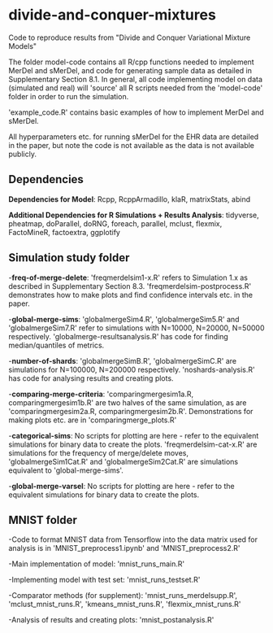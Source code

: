 # divide-and-conquer-mixtures
Code to reproduce results from "Divide and Conquer Variational Mixture Models"

The folder model-code contains all R/cpp functions needed to implement MerDel and sMerDel, and code for generating sample data as detailed in Supplementary Section 8.1.
In general, all code implementing model on data (simulated and real) will 'source' all R scripts needed from the 'model-code' folder in order to run the simulation.

'example_code.R' contains basic examples of how to implement MerDel and sMerDel.

All hyperparameters etc. for running sMerDel for the EHR data are detailed in the paper, but note the code is not available as the data is not available publicly. 

## Dependencies

**Dependencies for Model**: Rcpp, RcppArmadillo, klaR, matrixStats, abind

**Additional Dependencies for R Simulations + Results Analysis**: tidyverse, pheatmap, doParallel, doRNG, foreach, parallel, mclust, flexmix, FactoMineR, factoextra, ggplotify

## Simulation study folder
-**freq-of-merge-delete**: 'freqmerdelsim1-x.R' refers to Simulation 1.x as described in Supplementary Section 8.3. 'freqmerdelsim-postprocess.R' demonstrates how to make plots and find confidence intervals etc. in the paper.

-**global-merge-sims**: 'globalmergeSim4.R', 'globalmergeSim5.R' and 'globalmergeSim7.R' refer to simulations with N=10000, N=20000, N=50000 respectively. 'globalmerge-resultsanalysis.R' has code for finding median/quantiles of metrics.

-**number-of-shards**: 'globalmergeSimB.R', 'globalmergeSimC.R' are simulations for N=100000, N=200000 respectively. 'noshards-analysis.R' has code for analysing results and creating plots.

-**comparing-merge-criteria**: 'comparingmergesim1a.R, comparingmergesim1b.R' are two halves of the same simulation, as are 'comparingmergesim2a.R, comparingmergesim2b.R'. Demonstrations for making plots etc. are in 'comparingmerge_plots.R'

-**categorical-sims**: No scripts for plotting are here - refer to the equivalent simulations for binary data to create the plots. 'freqmerdelsim-cat-x.R' are simulations for the frequency of merge/delete moves, 'globalmergeSim1Cat.R' and 'globalmergeSim2Cat.R' are simulations equivalent to 'global-merge-sims'.

-**global-merge-varsel**: No scripts for plotting are here - refer to the equivalent simulations for binary data to create the plots.

## MNIST folder
-Code to format MNIST data from Tensorflow into the data matrix used for analysis is in 'MNIST_preprocess1.ipynb' and 'MNIST_preprocess2.R'

-Main implementation of model: 'mnist_runs_main.R'

-Implementing model with test set: 'mnist_runs_testset.R'

-Comparator methods (for supplement): 'mnist_runs_merdelsupp.R', 'mclust_mnist_runs.R', 'kmeans_mnist_runs.R', 'flexmix_mnist_runs.R'

-Analysis of results and creating plots: 'mnist_postanalysis.R'




